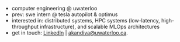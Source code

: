 - computer engineering @ uwaterloo
- prev: swe intern @ tesla autopilot & optimus
- interested in: distributed systems, HPC systems (low-latency, high-throughput infrastructure), and scalable MLOps architectures
- get in touch: [LinkedIn](https://www.linkedin.com/in/akshith-kandivanam/) | [akandiva@uwaterloo.ca](mailto:akandiva@uwaterloo.ca).
